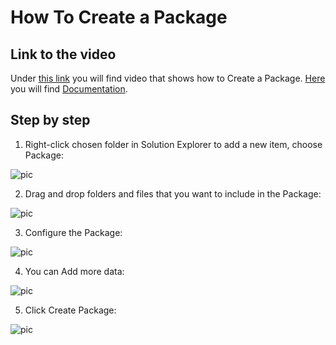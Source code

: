 
# How To Create a Package


## Link to the video

Under [this link](https://profitbasedocs.blob.core.windows.net/videos/Package%20-%20Create%20Package.mp4) you will find video that shows how to Create a Package. [Here](../../package.md) you will find [Documentation](../../package.md).
<br/>


## Step by step


1. Right-click chosen folder in Solution Explorer to add a new item, choose Package:

![pic](https://profitbasedocs.blob.core.windows.net/images/HTpack%20(1).png)

2. Drag and drop folders and files that you want to include in the Package:

![pic](https://profitbasedocs.blob.core.windows.net/images/HTpack%20(2).png)

3. Configure the Package:

![pic](https://profitbasedocs.blob.core.windows.net/images/HTpack%20(3).png)

4. You can Add more data:

![pic](https://profitbasedocs.blob.core.windows.net/images/HTpack%20(4).png)

5. Click Create Package:

![pic](https://profitbasedocs.blob.core.windows.net/images/HTpack%20(5).png)

